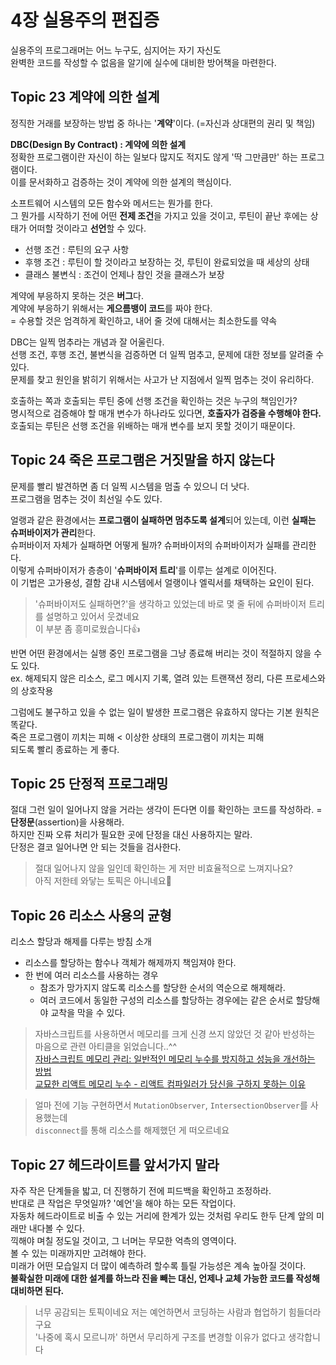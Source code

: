 # 4장 실용주의 편집증

실용주의 프로그래머는 어느 누구도, 심지어는 자기 자신도  
완벽한 코드를 작성할 수 없음을 알기에 실수에 대비한 방어책을 마련한다.

## Topic 23 계약에 의한 설계

정직한 거래를 보장하는 방법 중 하나는 '**계약**'이다. (=자신과 상대편의 권리 및 책임)

**DBC(Design By Contract) : 계약에 의한 설계**  
정확한 프로그램이란 자신이 하는 일보다 많지도 적지도 않게 '딱 그만큼만' 하는 프로그램이다.  
이를 문서화하고 검증하는 것이 계약에 의한 설계의 핵심이다.

소프트웨어 시스템의 모든 함수와 메서드는 뭔가를 한다.  
그 뭔가를 시작하기 전에 어떤 **전제 조건**을 가지고 있을 것이고, 루틴이 끝난 후에는 상태가 어떠할 것이라고 **선언**할 수 있다.

- 선행 조건 : 루틴의 요구 사항
- 후행 조건 : 루틴이 할 것이라고 보장하는 것, 루틴이 완료되었을 때 세상의 상태
- 클래스 불변식 : 조건이 언제나 참인 것을 클래스가 보장

계약에 부응하지 못하는 것은 **버그**다.  
계약에 부응하기 위해서는 **게으름뱅이 코드**를 짜야 한다.  
= 수용할 것은 엄격하게 확인하고, 내어 줄 것에 대해서는 최소한도를 약속

DBC는 일찍 멈추라는 개념과 잘 어울린다.  
선행 조건, 후행 조건, 불변식을 검증하면 더 일찍 멈추고, 문제에 대한 정보를 알려줄 수 있다.  
문제를 찾고 원인을 밝히기 위해서는 사고가 난 지점에서 일찍 멈추는 것이 유리하다.

호출하는 쪽과 호출되는 루틴 중에 선행 조건을 확인하는 것은 누구의 책임인가?  
명시적으로 검증해야 할 매개 변수가 하나라도 있다면, **호출자가 검증을 수행해야 한다.**  
호출되는 루틴은 선행 조건을 위배하는 매개 변수를 보지 못할 것이기 때문이다.  

## Topic 24 죽은 프로그램은 거짓말을 하지 않는다

문제를 빨리 발견하면 좀 더 일찍 시스템을 멈출 수 있으니 더 낫다.  
프로그램을 멈추는 것이 최선일 수도 있다.  

얼랭과 같은 환경에서는 **프로그램이 실패하면 멈추도록 설계**되어 있는데, 이런 **실패는 슈퍼바이저가 관리**한다.  
슈퍼바이저 자체가 실패하면 어떻게 될까? 슈퍼바이저의 슈퍼바이저가 실패를 관리한다.  
이렇게 슈퍼바이저가 층층이 '**슈퍼바이저 트리**'를 이루는 설계로 이어진다.  
이 기법은 고가용성, 결함 감내 시스템에서 얼랭이나 엘릭서를 채택하는 요인이 된다.

> '슈퍼바이저도 실패하면?'을 생각하고 있었는데 바로 몇 줄 뒤에 슈퍼바이저 트리를 설명하고 있어서 웃겼네요  
> 이 부분 좀 흥미로웠습니다👍

반면 어떤 환경에서는 실행 중인 프로그램을 그냥 종료해 버리는 것이 적절하지 않을 수도 있다.  
ex. 해제되지 않은 리소스, 로그 메시지 기록, 열려 있는 트랜잭션 정리, 다른 프로세스와의 상호작용

그럼에도 불구하고 있을 수 없는 일이 발생한 프로그램은 유효하지 않다는 기본 원칙은 똑같다.  
죽은 프로그램이 끼치는 피해 < 이상한 상태의 프로그램이 끼치는 피해  
되도록 빨리 종료하는 게 좋다. 

## Topic 25 단정적 프로그래밍

절대 그런 일이 일어나지 않을 거라는 생각이 든다면 이를 확인하는 코드를 작성하라. = **단정문**(assertion)을 사용해라.  
하지만 진짜 오류 처리가 필요한 곳에 단정을 대신 사용하지는 말라.  
단정은 결코 일어나면 안 되는 것들을 검사한다.  

> 절대 일어나지 않을 일인데 확인하는 게 저만 비효율적으로 느껴지나요?  
> 아직 저한테 와닿는 토픽은 아니네요🤔

## Topic 26 리소스 사용의 균형

리소스 할당과 해제를 다루는 방침 소개

- 리소스를 할당하는 함수나 객체가 해제까지 책임져야 한다.
- 한 번에 여러 리소스를 사용하는 경우
  - 참조가 망가지지 않도록 리소스를 할당한 순서의 역순으로 해제해라.
  - 여러 코드에서 동일한 구성의 리소스를 할당하는 경우에는 같은 순서로 할당해야 교착을 막을 수 있다.

> 자바스크립트를 사용하면서 메모리를 크게 신경 쓰지 않았던 것 같아 반성하는 마음으로 관련 아티클을 읽었습니다..^^  
> [자바스크립트 메모리 관리: 일반적인 메모리 누수를 방지하고 성능을 개선하는 방법](https://ykss.netlify.app/translation/javascript_memory_management)  
> [교묘한 리액트 메모리 누수 - 리액트 컴파일러가 당신을 구하지 못하는 이유](https://emewjin.github.io/react-compiler-closure-performance)

> 얼마 전에 기능 구현하면서 `MutationObserver`, `IntersectionObserver`를 사용했는데  
> `disconnect`를 통해 리소스를 해제했던 게 떠오르네요
 
## Topic 27 헤드라이트를 앞서가지 말라

자주 작은 단계들을 밟고, 더 진행하기 전에 피드백을 확인하고 조정하라.  
반대로 큰 작업은 무엇일까? '예언'을 해야 하는 모든 작업이다.  
자동차 헤드라이트로 비출 수 있는 거리에 한계가 있는 것처럼 우리도 한두 단계 앞의 미래만 내다볼 수 있다.  
끽해야 며칠 정도일 것이고, 그 너머는 무모한 억측의 영역이다.  
볼 수 있는 미래까지만 고려해야 한다.  
미래가 어떤 모습일지 더 많이 예측하려 할수록 틀릴 가능성은 계속 높아질 것이다.  
**불확실한 미래에 대한 설계를 하느라 진을 빼는 대신, 언제나 교체 가능한 코드를 작성해 대비하면 된다.**  

> 너무 공감되는 토픽이네요 저는 예언하면서 코딩하는 사람과 협업하기 힘들더라구요  
> '나중에 혹시 모르니까' 하면서 무리하게 구조를 변경할 이유가 없다고 생각합니다
